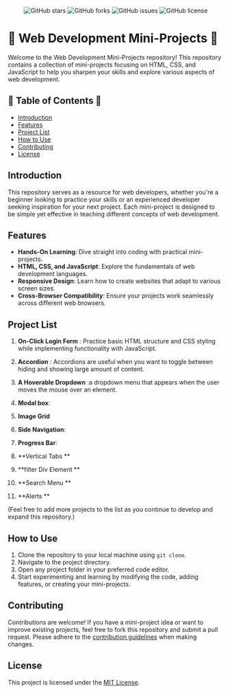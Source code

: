<p align="center">
  <img src="https://img.shields.io/github/stars/AbhishekShrivastav73/Web-Dev-Minor-Projects?style=flat-square" alt="GitHub stars">
  <img src="https://img.shields.io/github/forks/AbhishekShrivastav73/Web-Dev-Minor-Projects?style=flat-square" alt="GitHub forks">
  <img src="https://img.shields.io/github/issues/AbhishekShrivastav73/Web-Dev-Minor-Projects?style=flat-square" alt="GitHub issues">
  <img src="https://img.shields.io/github/license/AbhishekShrivastav73/Web-Dev-Minor-Projects?style=flat-square" alt="GitHub license">
</p>

# 🌟 Web Development Mini-Projects 🌟

Welcome to the Web Development Mini-Projects repository! This repository contains a collection of mini-projects focusing on HTML, CSS, and JavaScript to help you sharpen your skills and explore various aspects of web development.

## 🚀 Table of Contents 🚀

- [Introduction](#introduction)
- [Features](#features)
- [Project List](#project-list)
- [How to Use](#how-to-use)
- [Contributing](#contributing)
- [License](#license)

## Introduction

This repository serves as a resource for web developers, whether you're a beginner looking to practice your skills or an experienced developer seeking inspiration for your next project. Each mini-project is designed to be simple yet effective in teaching different concepts of web development.

## Features

- **Hands-On Learning**: Dive straight into coding with practical mini-projects.
- **HTML, CSS, and JavaScript**: Explore the fundamentals of web development languages.
- **Responsive Design**: Learn how to create websites that adapt to various screen sizes.
- **Cross-Browser Compatibility**: Ensure your projects work seamlessly across different web browsers.

## Project List

1. **On-Click Login Form** : Practice basic HTML structure and CSS styling while implementing functionality with JavaScript.

2. **Accordion**  : Accordions are useful when you want to toggle between hiding and showing large amount of content.

3. **A Hoverable Dropdown** :a dropdown menu that appears when the user moves the mouse over an element.

4. **Modal box**:

5. **Image Grid**


6. **Side Navigation**:

7. **Progress Bar**:

8. **Vertical Tabs ** 
 
9. **filter Div Element ** 

10. **Search Menu ** 

11. **Alerts **

(Feel free to add more projects to the list as you continue to develop and expand this repository.)

## How to Use

1. Clone the repository to your local machine using `git clone`.
2. Navigate to the project directory.
3. Open any project folder in your preferred code editor.
4. Start experimenting and learning by modifying the code, adding features, or creating your mini-projects.

## Contributing

Contributions are welcome! If you have a mini-project idea or want to improve existing projects, feel free to fork this repository and submit a pull request. Please adhere to the [contribution guidelines](CONTRIBUTING.md) when making changes.

## License

This project is licensed under the [MIT License](LICENSE).

</details>
